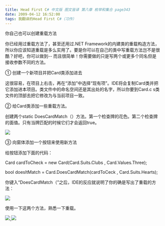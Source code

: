 ```yaml
---
title: Head First C# 中文版 图文皆译 第八章 枚举和集合 page343
date: 2009-04-12 16:52:00
tags: 我翻译的Head First C#（习作）
---
```

你自己也可以创建重载方法

  

你已经用过重载方法了，甚至还用过.NET
Framework的内建类的重载构造方法，所以你应该知道重载是多么实用了。要是你可以在自己的类中写重载方法岂不是很酷？好吧，你可以做到--
而且很简单！你需要做的只是写两个或更多个同名但是接收参数不同的方法。

  

①  创建一个新项目并把Card类添加进去

  

这很容易，在项目上右击，再在“添加”中选择“现有项”。IDE将会复制Card类并把它添加进本项目。类文件中的命名空间还是其出处的名字，所以你要到Card.c
s类文件的顶部去把它修改为与当前项目一致。

  

②  给Card类添加一些重载方法。

  

创建两个static DoesCardMatch（）方法。第一个检查牌的花色。第二个检查牌的面值。只有当牌匹配的时候它们才会返回true。

  

![](https://p-blog.csdn.net/images/p_blog_csdn_net/cuipengfei1/EntryImages/20090412/2009-04-12_16-42-46.jpg)

③  向窗体添加一个按钮来使用新方法

  

给按钮添加下面的代码：

  

Card cardToCheck = new Card(Card.Suits.Clubs , Card.Values.Three);

  

bool doesItMatch = Card.DoesCardMatch(cardToCeck , Card.Suits.Hearts);

  

你键入“DoesCardMatch（”之后，IDE的反应就说明了你的确是写出了重载的方法：

  

![](https://p-blog.csdn.net/images/p_blog_csdn_net/cuipengfei1/EntryImages/20090412/2009-04-12_16-49-21.jpg)

使用一下这两个方法，熟悉一下重载。



[ ![](https://profile.csdnimg.cn/5/2/5/3_cuipengfei1)
![](https://g.csdnimg.cn/static/user-reg-year/1x/11.png)
](https://blog.csdn.net/cuipengfei1)





